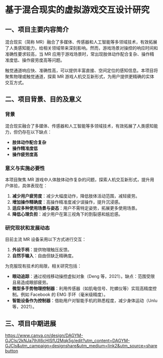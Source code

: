 # 基于混合现实的虚拟游戏交互设计研究

## 一、项目主要内容简介

混合现实（简称 MR）融合了多媒体、传感器和人工智能等多领域技术，有效拓展了人类感知能力，给相关领域带来深刻影响。然而，游戏场景对操控的响应时间和准确性要求较高，当 MR 应用于游戏场景时，常出现肢体动作配合复杂、操作精准度低、操作疲劳度高等问题。

触觉通道响应快、准确性高，可以提供丰富直接、空间定位的感知信息。本项目将聚焦物理或触觉通道，探索 MR 游戏人机交互新形式，为用户提供更精确的实体交互方式。


## 二、项目背景、目的及意义

### 背景
混合现实融合了多媒体、传感器和人工智能等多领域技术，有效拓展了人类感知能力，但仍存在以下缺点：
- **肢体动作配合复杂**
- **操作精准度低**
- **操作疲劳度高**

### 意义与实施必要性
本项目聚焦 MR 游戏中人体肢体动作复杂的问题，探索人机交互新形式，提升用户体验，具体表现在：
1. **减少用户疲劳度**：减少大幅度动作，降低肢体活动范围，减轻疲劳。
2. **增加操作精确度**：高操作精准度减少误操作，提升沉浸感。
3. **适应多种使用场景与姿态**：用户不需特定姿势，拓展更多使用场景。
4. **降低心理负担**：减少用户在第三视角下的割裂感和尴尬感。

### 研究现状和发展动态
目前主流 MR 设备采用以下方式进行交互：
1. **外设手柄**：提供物理触压反馈。
2. **自然手输入**：自由但缺乏精确度。

为克服现有技术的局限，相关研究包括：
- **眼动追踪**：通过视线移动操控虚拟对象（Deng 等，2021）。缺点：范围受限且易造成眼部疲劳。
- **微型多手势物理控制器**：利用传感器（如肌电信号、陀螺仪等）实现高精度控制。例如 Facebook 的 EMG 手环（毫米级精度）。
- **智能设备作为控制器**：借助用户对智能手机的熟悉程度，减少身体运动（Unlu 等，2021）。


## 三、项目中期进展

https://www.canva.cn/design/DAGYM-GJCls/2kNJa7IhX6cHISfU2Mqk5g/edit?utm_content=DAGYM-GJCls&utm_campaign=designshare&utm_medium=link2&utm_source=sharebutton
